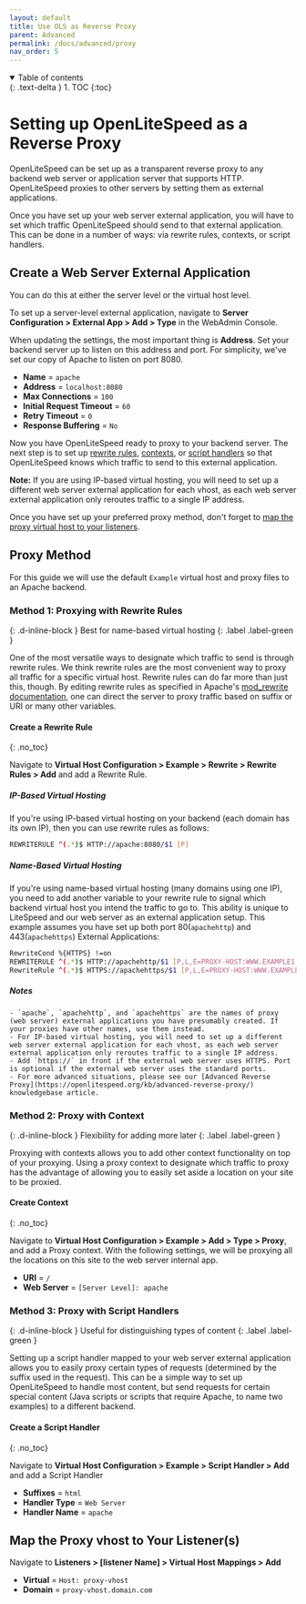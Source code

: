 ```yaml
---
layout: default
title: Use OLS as Reverse Proxy
parent: Advanced
permalink: /docs/advanced/proxy
nav_order: 5
---
```



<details open markdown="block">
  <summary>
    Table of contents
  </summary>
  {: .text-delta }
1. TOC
{:toc}

</details>

# Setting up OpenLiteSpeed as a Reverse Proxy

OpenLiteSpeed can be set up as a transparent reverse proxy to any backend web server or application server that supports HTTP. OpenLiteSpeed proxies to other servers by setting them as external applications.

Once you have set up your web server external application, you will have to set which traffic OpenLiteSpeed should send to that external application. This can be done in a number of ways: via rewrite rules, contexts, or script handlers.

## Create a Web Server External Application 

You can do this at either the server level or the virtual host level.
 
To set up a server-level external application, navigate to **Server Configuration > External App > Add > Type** in the WebAdmin Console.

When updating the settings, the most important thing is **Address**. Set your backend server up to listen on this address and port. For simplicity, we've set our copy of Apache to listen on port 8080.

  - **Name**                   = `apache`
  - **Address**                 = `localhost:8080`
  - **Max Connections**         = `100`
  - **Initial Request Timeout** = `60`
  - **Retry Timeout**           = `0`
  - **Response Buffering**      = `No`

Now you have OpenLiteSpeed ready to proxy to your backend server. The next step is to set up [rewrite rules](#method-1-proxying-with-rewrite-rules), [contexts](#method-2-proxy-with-context), or [script handlers](#method-3-proxy-with-script-handlers) so that OpenLiteSpeed knows which traffic to send to this external application. 

**Note:** If you are using IP-based virtual hosting, you will need to set up a different web server external application for each vhost, as each web server external application only reroutes traffic to a single IP address.

Once you have set up your preferred proxy method, don't forget to [map the proxy virtual host to your listeners](#map-the-proxy-vhost-to-your-listeners).

## Proxy Method

For this guide we will use the default `Example` virtual host and proxy files to an Apache backend.

### Method 1: Proxying with Rewrite Rules
{: .d-inline-block }
Best for name-based virtual hosting
{: .label .label-green }

One of the most versatile ways to designate which traffic to send is through rewrite rules. We think rewrite rules are the most convenient way to proxy all traffic for a specific virtual host. Rewrite rules can do far more than just this, though. By editing rewrite rules as specified in Apache's [mod_rewrite documentation](http://httpd.apache.org/docs/current/mod/mod_rewrite.html), one can direct the server to proxy traffic based on suffix or URI or many other variables.

#### Create a Rewrite Rule
{: .no_toc}

Navigate to **Virtual Host Configuration > Example > Rewrite > Rewrite Rules > Add** and add a Rewrite Rule.

##### IP-Based Virtual Hosting
If you're using IP-based virtual hosting on your backend (each domain has its own IP), then you can use rewrite rules as follows:
```bash
REWRITERULE ^(.*)$ HTTP://apache:8080/$1 [P]
```

##### Name-Based Virtual Hosting
If you're using name-based virtual hosting (many domains using one IP), you need to add another variable to your rewrite rule to signal which backend virtual host you intend the traffic to go to. This ability is unique to LiteSpeed and our web server as an external application setup. This example assumes you have set up both port 80(`apachehttp`) and 443(`apachehttps`) External Applications:
```bash
RewriteCond %{HTTPS} !=on
REWRITERULE ^(.*)$ HTTP://apachehttp/$1 [P,L,E=PROXY-HOST:WWW.EXAMPLE1.COM]
RewriteRule ^(.*)$ HTTPS://apachehttps/$1 [P,L,E=PROXY-HOST:WWW.EXAMPLE1.COM]
```

##### Notes

    - `apache`, `apachehttp`, and `apachehttps` are the names of proxy (web server) external applications you have presumably created. If your proxies have other names, use them instead.
    - For IP-based virtual hosting, you will need to set up a different web server external application for each vhost, as each web server external application only reroutes traffic to a single IP address.
    - Add `https://` in front if the external web server uses HTTPS. Port is optional if the external web server uses the standard ports.
    - For more advanced situations, please see our [Advanced Reverse Proxy](https://openlitespeed.org/kb/advanced-reverse-proxy/) knowledgebase article.

### Method 2: Proxy with Context
{: .d-inline-block }
Flexibility for adding more later
{: .label .label-green }

Proxying with contexts allows you to add other context functionality on top of your proxying.
Using a proxy context to designate which traffic to proxy has the advantage of allowing you to easily set aside a location on your site to be proxied. 

#### Create Context
{: .no_toc}

Navigate to **Virtual Host Configuration > Example > Add > Type > Proxy**, and add a Proxy context.
With the following settings, we will be proxying all the locations on this site to the web server internal app.

  - **URI**        =  `/`
  - **Web Server** =  `[Server Level]: apache`

### Method 3: Proxy with Script Handlers
{: .d-inline-block }
Useful for distinguishing types of content
{: .label .label-green }

Setting up a script handler mapped to your web server external application allows you to easily proxy certain types of requests (determined by the suffix used in the request). This can be a simple way to set up OpenLiteSpeed to handle most content, but send requests for certain special content (Java scripts or scripts that require Apache, to name two examples) to a different backend. 

#### Create a Script Handler
{: .no_toc}

Navigate to **Virtual Host Configuration > Example > Script Handler > Add** and add a Script Handler

  - **Suffixes**      =  `html`
  - **Handler Type**  =  `Web Server`
  - **Handler Name**  =  `apache`

## Map the Proxy vhost to Your Listener(s)

Navigate to **Listeners > [listener Name] > Virtual Host Mappings > Add**

  - **Virtual** =  `Host: proxy-vhost`
  - **Domain**  =  `proxy-vhost.domain.com`

